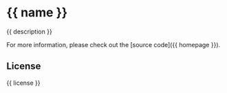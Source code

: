 # {{ name }}

{{ description }}

For more information, please check out the [source code]({{ homepage }}).

## License

{{ license }}